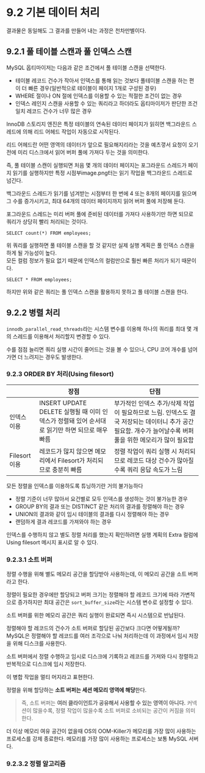 # 9.2 기본 데이터 처리

결과물은 동일해도 그 결과를 만들어 내는 과정은 천차만별이다.

## 9.2.1 풀 테이블 스캔과 풀 인덱스 스캔

MySQL 옵티마이저는 다음과 같은 조건에서 풀 테이블 스캔을 선택한다.

- 테이블 레코드 건수가 작아서 인덱스를 통해 읽는 것보다 풀테이블 스캔을 하는 편이 더 빠른 경우(일반적으로 테이블이 페이지 1개로 구성된 경우)
- WHERE 절이나 ON 절에 인덱스를 이용할 수 있는 적절한 조건이 없는 경우
- 인덱스 레인지 스캔을 사용할 수 있는 쿼리라고 하더라도 옵티마이저가 판단한 조건 일치 레코드 건수가 너무 많은 경우

InnoDB 스토리지 엔진은 특정 테이블의 연속된 데이터 페이지가 읽히면 백그라운드 스레드에 의해 리드 어헤드 작업이 자동으로 시작된다.

리드 어헤드란 어떤 영역의 데이터가 앞으로 필요해지리라는 것을 예츠갷서 요청이 오기 전에 미리 디스크에서 읽어 버퍼 풀에 가져다 두는 것을 의미한다.

즉, 풀 테이블 스캔이 실행되면 처음 몇 개의 데이터 페이지는 포그라운드 스레드가 페이지 읽기를 실행하지만 특정 시점부image.png터는 읽기 작업을 백그라운드 스레드로 넘긴다.

백그라운드 스레드가 읽기를 넘겨받는 시점부터 한 번에 4 또는 8개의 페이지를 읽으며 그 수를 증가시키고, 최대 64개의 데이터 페이지까지 읽어 버퍼 풀에 저장해 둔다.

포그라운드 스레드는 미리 버퍼 풀에 준비된 데이터를 가져다 사용하기만 하면 되므로 쿼리가 상당히 빨리 처리되는 것이다.

```mysql
SELECT count(*) FROM employees;
```

위 쿼리를 실행하면 풀 테이블 스캔을 할 것 같지만 실제 실행 계획은 풀 인덱스 스캔을 하게 될 가능성이 높다.  
모든 컬럼 정보가 필요 없기 때문에 인덱스의 컬럼만으로 훨씬 빠른 처리가 되기 때문이다.

```mysql
SELECT * FROM employees;
```

하지만 위와 같은 쿼리는 풀 인덱스 스캔을 활용하지 못하고 풀 테이블 스캔을 한다.


## 9.2.2 병렬 처리

`innodb_parallel_read_threads`라는 시스템 변수를 이용해 하나의 쿼리를 최대 몇 개의 스레드를 이용해서 처리할지 변경할 수 있다.

수를 점점 늘리면 쿼리 실행 시간이 줄어드는 것을 볼 수 있으나, CPU 코어 개수를 넘어가면 더 느려지는 경우도 발생한다.

### 9.2.3 ORDER BY 처리(Using filesort)

||장점|단점|
|---|---|---|
|인덱스 이용|INSERT UPDATE DELETE 실행될 때 이미 인덱스가 정렬돼 있어 순서대로 읽기만 하면 되므로 매우 빠름|부가적인 인덱스 추가/삭제 작업이 필요하므로 느림. 인덱스도 결국 저장되는 데이터니 추가 공간 필요함. 개수가 늘어날수록 버퍼 풀을 위한 메모리가 많이 필요함|
|Filesort 이용|레코드가 많지 않으면 메모리에서 Filesort가 처리되므로 충분히 빠름|정렬 작업이 쿼리 실행 시 처리되므로 레코드 대상 건수가 많아질수록 쿼리 응답 속도가 느림|

모든 정렬을 인덱스를 이용하도록 튜닝하기란 거의 불가능하다

- 정렬 기준이 너무 많아서 요건별로 모두 인덱스를 생성하는 것이 불가능한 경우
- GROUP BY의 결과 또는 DISTINCT 같은 처리의 결과를 정렬해야 하는 경우
- UNION의 결과와 같이 임시 테이블의 결과를 다시 정렬해야 하는 경우
- 랜덤하게 결과 레코드를 가져와야 하는 경우

인덱스를 수행하지 않고 별도 정렬 처리를 했는지 확인하려면 실행 계획의 Extra 컬럼에 Using filesort 메시지 표시로 알 수 있다.

### 9.2.3.1 소트 버퍼

정렬 수행을 위해 별도 메모리 공간을 할당받아 사용하는데, 이 메모리 공간을 소트 버퍼라고 한다.

정렬이 필요한 경우에만 할당되고 버퍼 크기는 정렬해야 할 레코드 크기에 따라 가변적으로 증가하지만 최대 공간은 `sort_buffer_size`라는 시스템 변수로 설정할 수 있다.

소트 버퍼를 위한 메모리 공간은 쿼리 실행이 완료되면 즉시 시스템으로 반납된다.

정렬해야 할 레코드의 건수가 소트 버퍼로 할당된 공간보다 크다면 어떻게될까?
MySQL은 정렬해야 할 레코드를 여러 조각으로 나눠 처리하는데 이 과정에서 임시 저장을 위해 디스크를 사용한다.

소트 버퍼에서 정렬 수행하고 임시로 디스크에 기록하고 레코드를 가져와 다시 정렬하고 반복적으로 디스크에 임시 저장한다.

이 병합 작업을 멀티 머지라고 표현한다.

정렬을 위해 할당하는 **소트 버퍼는 세션 메모리 영역에 해당**한다.
> 즉, 소트 버퍼는 **여러 클라이언트가 공유해서 사용할 수 있는 영역이 아니다.** 커넥션이 많을수록, 정렬 작업이 많을수록 소트 버퍼로 소비되는 공간이 커짐을 의미한다.

더 이상 메모리 여유 공간이 없을때 OS의 OOM-Killer가 메모리를 가장 많이 사용하는 프로세스를 강제 종료한다.
메모리를 가장 많이 사용하는 프로세스는 보통 MySQL 서버다.

### 9.2.3.2 정렬 알고리즘

